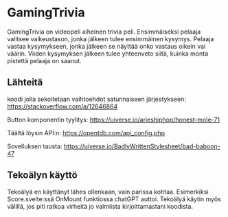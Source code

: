 
# GamingTrivia

GamingTrivia on videopeli aiheinen trivia peli. Ensimmäiseksi pelaaja valitsee vaikeustason, jonka jälkeen tulee ensimmäinen kysymys. Pelaaja vastaa kysymykseen, jonka jälkeen se näyttää onko vastaus oikein vai väärin. Viiden kysymyksen jälkeen tulee yhteenveto siitä, kuinka monta pistettä pelaaja on saanut.

## Lähteitä

koodi jolla sekoitetaan vaihtoehdot satunnaiseen järjestykseen: https://stackoverflow.com/a/12646864

Button komponentin tyylitys: https://uiverse.io/arieshiphop/honest-mole-71

Täältä löysin API:n: https://opentdb.com/api_config.php

Sovelluksen tausta: https://uiverse.io/BadlyWrittenStylesheet/bad-baboon-47

## Tekoälyn käyttö

Tekoälyä en käyttänyt lähes ollenkaan, vain parissa kohtaa. Esimerkiksi Score.svelte:ssä OnMount funktiossa chatGPT auttoi. Tekoälyä käytin myös välillä, jos piti ratkoa virheitä jo valmiista kirjoittamastani koodista.
